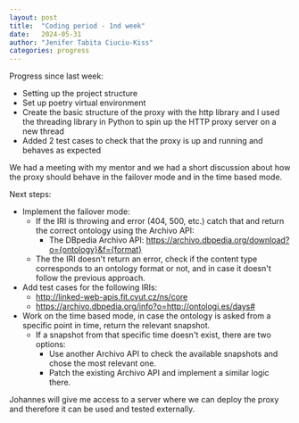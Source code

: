 ```yaml
---
layout: post
title:  "Coding period - 1nd week"
date:   2024-05-31
author: "Jenifer Tabita Ciuciu-Kiss"	
categories: progress
---
```


Progress since last week:
- Setting up the project structure
- Set up poetry virtual environment
- Create the basic structure of the proxy with the http library and I used the threading library in Python to spin up the HTTP proxy server on a new thread
- Added 2 test cases to check that the proxy is up and running and behaves as expected

We had a meeting with my mentor and we had a short discussion about how the proxy should behave in the failover mode and in the time based mode.

Next steps:
- Implement the failover mode:
    - If the IRI is throwing and error (404, 500, etc.) catch that and return the correct ontology using the Archivo API:
        - The DBpedia Archivo API: https://archivo.dbpedia.org/download?o={ontology}&f={format}
    - The the IRI doesn't return an error, check if the content type corresponds to an ontology format or not, and in case it doesn't follow the previous approach.
- Add test cases for the following IRIs:
    - http://linked-web-apis.fit.cvut.cz/ns/core
    - https://archivo.dbpedia.org/info?o=http://ontologi.es/days#
- Work on the time based mode, in case the ontology is asked from a specific point in time, return the relevant snapshot.
    - If a snapshot from that specific time doesn't exist, there are two options:
        - Use another Archivo API to check the available snapshots and chose the most relevant one.
        - Patch the existing Archivo API and implement a similar logic there.

Johannes will give me access to a server where we can deploy the proxy and therefore it can be used and tested externally.